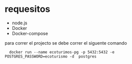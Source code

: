 # requesitos

- node.js
- Docker
- Docker-compose

para correr el projecto se debe correr el siguente comando

```
  docker run --name ecoturimos-pg -p 5432:5432 -e POSTGRES_PASSWORD=ecoturismo -d  postgres
```